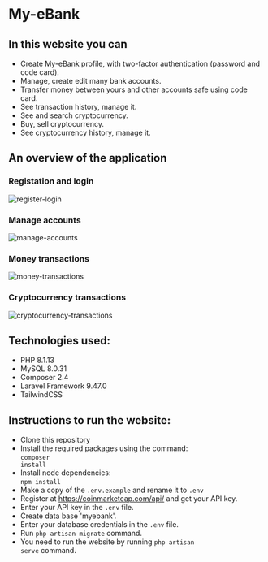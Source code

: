 # My-eBank
## In this website you can
* Create My-eBank profile, with two-factor authentication (password and code card).
* Manage, create edit many bank accounts.
* Transfer money between yours and other accounts safe using code card.
* See transaction history, manage it.
* See and search cryptocurrency.
* Buy, sell cryptocurrency.
* See cryptocurrency history, manage it.
## An overview of the application
### Registation and login
![register-login](https://user-images.githubusercontent.com/112757458/218491546-1c446a04-e987-478c-aad0-6efad8af3ff7.gif)
### Manage accounts
![manage-accounts](https://user-images.githubusercontent.com/112757458/218719463-9d8b01c9-97a2-418b-a485-5ccb4af8b72d.gif)
### Money transactions
![money-transactions](https://user-images.githubusercontent.com/112757458/219495933-76dc86b5-2a26-48b7-916c-e461da8aa95e.gif)
### Cryptocurrency transactions
![cryptocurrency-transactions](https://user-images.githubusercontent.com/112757458/219495963-5eaf2e39-9e15-4d56-9571-cb89dc97a7cd.gif)
## Technologies used:
* PHP 8.1.13
* MySQL 8.0.31
* Composer 2.4
* Laravel Framework 9.47.0
* TailwindCSS
## Instructions to run the website:
* Clone this repository
* Install the required packages using the command:<br><code>composer install</code>
* Install node dependencies:<br><code>npm install</code>
* Make a copy of the <code>.env.example</code> and rename it to <code>.env</code>
* Register at https://coinmarketcap.com/api/ and get your API key.
* Enter your API key in the <code>.env</code> file.
* Create data base 'myebank'.
* Enter your database credentials in the <code>.env</code> file.
* Run <code>php artisan migrate</code> command.
* You need to run the website by running <code>php artisan serve</code> command.

